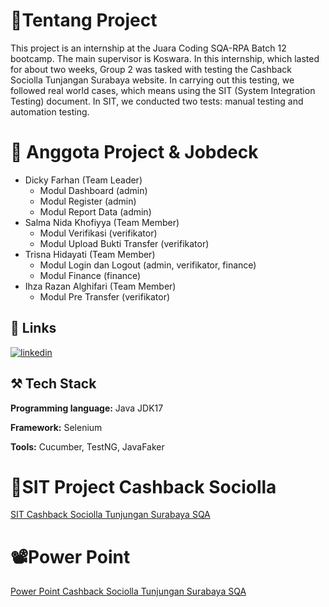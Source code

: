 
# 👋Tentang Project

This project is an internship at the Juara Coding SQA-RPA Batch 12 bootcamp. The main supervisor is Koswara. In this internship, which lasted for about two weeks, Group 2 was tasked with testing the Cashback Sociolla Tunjangan Surabaya website. In carrying out this testing, we followed real world cases, which means using the SIT (System Integration Testing) document. In SIT, we conducted two tests: manual testing and automation testing.


# 👥 Anggota Project & Jobdeck 
- Dicky Farhan (Team Leader)
  - Modul Dashboard (admin)
  - Modul Register (admin)
  - Modul Report Data (admin) 
- Salma Nida Khofiyya (Team Member)
  - Modul Verifikasi (verifikator)
  - Modul Upload Bukti Transfer (verifikator)
- Trisna Hidayati (Team Member)
  - Modul Login dan Logout (admin, verifikator, finance) 
  - Modul Finance (finance)
- Ihza Razan Alghifari (Team Member)
  - Modul Pre Transfer (verifikator)


## 🔗 Links

[![linkedin](https://img.shields.io/badge/linkedin-0A66C2?style=for-the-badge&logo=linkedin&logoColor=white)](https://www.linkedin.com/in/dicky-farhan7/) 


## ⚒️ Tech Stack

**Programming language:** Java JDK17

**Framework:** Selenium

**Tools:** Cucumber, TestNG, JavaFaker

# 📝SIT Project Cashback Sociolla
<a href="https://docs.google.com/spreadsheets/d/171_pKXw3x35mjFOGQB9AEN7P2_FCjE66dgbBDvaakkk/edit?usp=sharing" target="_blank">SIT Cashback Sociolla Tunjungan Surabaya SQA </a>

# 📽️Power Point
<a href="" target="_blank">Power Point Cashback Sociolla Tunjungan Surabaya SQA </a>

